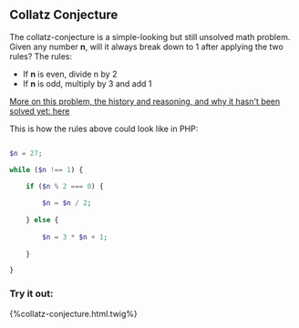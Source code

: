 ## Collatz Conjecture


The collatz-conjecture is a simple-looking but still unsolved math problem.
Given any number **n**, will it always break down to 1 after applying the two rules?
The rules:
- If **n** is even, divide n by 2
- If **n** is odd, multiply by 3 and add 1

[More on this problem, the history and reasoning, and why it hasn't been solved yet: here](https://en.wikipedia.org/wiki/Collatz_conjecture)

This is how the rules above could look like in PHP:
```php

$n = 27;

while ($n !== 1) {

    if ($n % 2 === 0) {
    
        $n = $n / 2;
    
    } else {
    
        $n = 3 * $n + 1;
    
    }

}

```

### Try it out:
{%collatz-conjecture.html.twig%}
